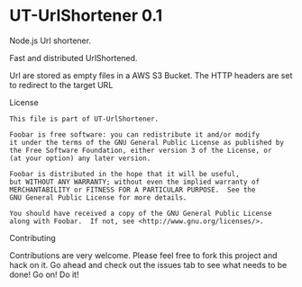 UT-UrlShortener 0.1
============

Node.js Url shortener.


Fast and distributed UrlShortened. 

Url are stored as empty files in a AWS S3 Bucket. The HTTP headers are set to redirect to the target URL


License

    This file is part of UT-UrlShortener.

    Foobar is free software: you can redistribute it and/or modify
    it under the terms of the GNU General Public License as published by
    the Free Software Foundation, either version 3 of the License, or
    (at your option) any later version.

    Foobar is distributed in the hope that it will be useful,
    but WITHOUT ANY WARRANTY; without even the implied warranty of
    MERCHANTABILITY or FITNESS FOR A PARTICULAR PURPOSE.  See the
    GNU General Public License for more details.

    You should have received a copy of the GNU General Public License
    along with Foobar.  If not, see <http://www.gnu.org/licenses/>.


Contributing

Contributions are very welcome. Please feel free to fork this project and hack on it. Go ahead and check out the issues tab to see what needs to be done! Go on! Do it!

 
